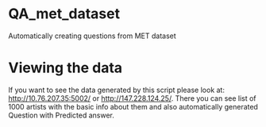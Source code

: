 # QA_met_dataset
Automatically creating questions from MET dataset


# Viewing the data
If you want to see the data generated by this script please look at: http://10.76.207.35:5002/ or http://147.228.124.25/. There you can see list of 1000 artists with the basic info about them and also automatically generated Question with Predicted answer.

